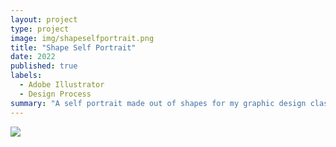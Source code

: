 ```yaml
---
layout: project
type: project
image: img/shapeselfportrait.png
title: "Shape Self Portrait"
date: 2022
published: true
labels:
  - Adobe Illustrator
  - Design Process
summary: "A self portrait made out of shapes for my graphic design class back in highschool 2022."
---
```


<img class="img-fluid" src="../shapeselfportrait.png">
